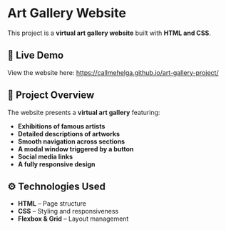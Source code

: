 # Art Gallery Website

This project is a **virtual art gallery website** built with **HTML and CSS**.

## 🔗 Live Demo
View the website here:
https://callmehelga.github.io/art-gallery-project/

## 📌 Project Overview
The website presents a **virtual art gallery** featuring:
- **Exhibitions of famous artists**
- **Detailed descriptions of artworks**
- **Smooth navigation across sections**
- **A modal window triggered by a button**
- **Social media links**
- **A fully responsive design**

## ⚙️ Technologies Used
- **HTML** – Page structure
- **CSS** – Styling and responsiveness
- **Flexbox & Grid** – Layout management
